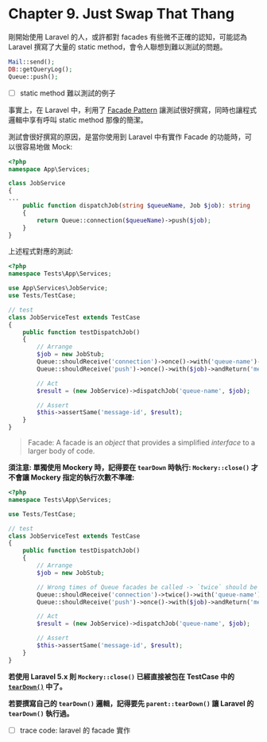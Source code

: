 # Chapter 9. Just Swap That Thang

剛開始使用 Laravel 的人，或許都對 facades 有些微不正確的認知，可能認為 Laravel 撰寫了大量的 static method，會令人聯想到難以測試的問題。

```php
Mail::send();
DB::getQueryLog();
Queue::push();
```

- [ ] static method 難以測試的例子

事實上，在 Laravel 中，利用了 [Facade Pattern](https://refactoring.guru/design-patterns/facade) 讓測試很好撰寫，同時也讓程式邏輯中享有呼叫 static method 那像的簡潔。

測試會很好撰寫的原因，是當你使用到 Laravel 中有實作 Facade 的功能時，可以很容易地做 Mock:

```php
<?php
namespace App\Services;

class JobService
{
...
    public function dispatchJob(string $queueName, Job $job): string
    {
        return Queue::connection($queueName)->push($job);
    }
}
```

上述程式對應的測試:

```php
<?php
namespace Tests\App\Services;

use App\Services\JobService;
use Tests/TestCase;

// test
class JobServiceTest extends TestCase
{
    public function testDispatchJob()
    {
        // Arrange
        $job = new JobStub;
        Queue::shouldReceive('connection')->once()->with('queue-name')->andReturnSelf();
        Queue::shouldReceive('push')->once()->with($job)->andReturn('message-id');

        // Act
        $result = (new JobService)->dispatchJob('queue-name', $job);

        // Assert
        $this->assertSame('message-id', $result);
    }
}
```

> Facade: A facade is an *object* that provides a simplified *interface* to a larger body of code.

**須注意: 單獨使用 Mockery 時，記得要在 `tearDown` 時執行: `Mockery::close()` 才不會讓 Mockery 指定的執行次數不準確:**

```php
<?php
namespace Tests\App\Services;

use Tests/TestCase;

// test
class JobServiceTest extends TestCase
{
    public function testDispatchJob()
    {
        // Arrange
        $job = new JobStub;

        // Wrong times of Queue facades be called -> `twice` should be `once`
        Queue::shouldReceive('connection')->twice()->with('queue-name')->andReturnSelf();
        Queue::shouldReceive('push')->once()->with($job)->andReturn('message-id');

        // Act
        $result = (new JobService)->dispatchJob('queue-name', $job);

        // Assert
        $this->assertSame('message-id', $result);
    }
}

```

**若使用 Laravel 5.x 則 `Mockery::close()` 已經直接被包在 TestCase 中的 [`tearDown()`](https://github.com/laravel/framework/blob/5.5/src/Illuminate/Foundation/Testing/TestCase.php#L158) 中了。**

**若要撰寫自己的 `tearDown()` 邏輯，記得要先 `parent::tearDown()` 讓 Laravel 的 `tearDown()` 執行過。**

- [ ] trace code: laravel 的 facade 實作
